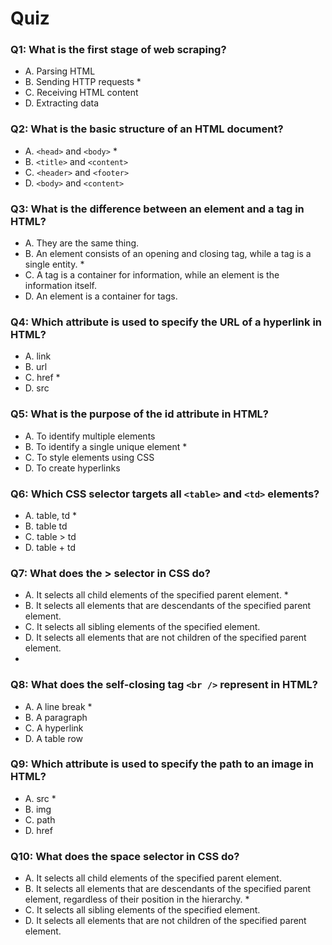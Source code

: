 # Quiz

### Q1: What is the first stage of web scraping?

- A. Parsing HTML
- B. Sending HTTP requests \*
- C. Receiving HTML content
- D. Extracting data

### Q2: What is the basic structure of an HTML document?

- A. `<head>` and `<body>` \*
- B. `<title>` and `<content>`
- C. `<header>` and `<footer>`
- D. `<body>` and `<content>`

### Q3: What is the difference between an element and a tag in HTML?

- A. They are the same thing.
- B. An element consists of an opening and closing tag, while a tag is a single entity. \*
- C. A tag is a container for information, while an element is the information itself.
- D. An element is a container for tags.

### Q4: Which attribute is used to specify the URL of a hyperlink in HTML?

- A. link
- B. url
- C. href \*
- D. src

### Q5: What is the purpose of the id attribute in HTML?

- A. To identify multiple elements
- B. To identify a single unique element \*
- C. To style elements using CSS
- D. To create hyperlinks

### Q6: Which CSS selector targets all `<table>` and `<td>` elements?

- A. table, td \*
- B. table td
- C. table > td
- D. table + td

### Q7: What does the > selector in CSS do?

- A. It selects all child elements of the specified parent element. \*
- B. It selects all elements that are descendants of the specified parent element.
- C. It selects all sibling elements of the specified element.
- D. It selects all elements that are not children of the specified parent element.
-

### Q8: What does the self-closing tag `<br />` represent in HTML?

- A. A line break \*
- B. A paragraph
- C. A hyperlink
- D. A table row

### Q9: Which attribute is used to specify the path to an image in HTML?

- A. src \*
- B. img
- C. path
- D. href

### Q10: What does the space selector in CSS do?

- A. It selects all child elements of the specified parent element.
- B. It selects all elements that are descendants of the specified parent element, regardless of their position in the hierarchy. \*
- C. It selects all sibling elements of the specified element.
- D. It selects all elements that are not children of the specified parent element.
